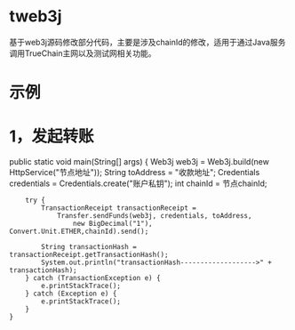 # tweb3j
基于web3j源码修改部分代码，主要是涉及chainId的修改，适用于通过Java服务调用TrueChain主网以及测试网相关功能。


# 示例

# 1，发起转账



public static void main(String[] args) {
        Web3j web3j = Web3j.build(new HttpService("节点地址"));
        String toAddress = "收款地址";
        Credentials credentials = Credentials.create("账户私钥");
        int chainId = 节点chainId;

        try {
            TransactionReceipt transactionReceipt =
                Transfer.sendFunds(web3j, credentials, toAddress, 
                    new BigDecimal("1"), Convert.Unit.ETHER,chainId).send();
            
            String transactionHash = transactionReceipt.getTransactionHash();
            System.out.println("transactionHash------------------->" + transactionHash);
        } catch (TransactionException e) {
            e.printStackTrace();
        } catch (Exception e) {
            e.printStackTrace();
        }
    }
